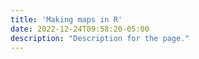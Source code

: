 ```yaml
---
title: 'Making maps in R'
date: 2022-12-24T09:58:20-05:00
description: "Description for the page."
---
```


